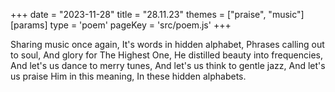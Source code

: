 +++
date = "2023-11-28"
title = "28.11.23"
themes = ["praise", "music"]
[params]
  type = 'poem'
  pageKey = 'src/poem.js'
+++

Sharing music once again,
It's words in hidden alphabet,
Phrases calling out to soul,
And glory for The Highest One,
He distilled beauty into frequencies,
And let's us dance to merry tunes,
And let's us think to gentle jazz,
And let's us praise Him in this meaning,
In these hidden alphabets.
